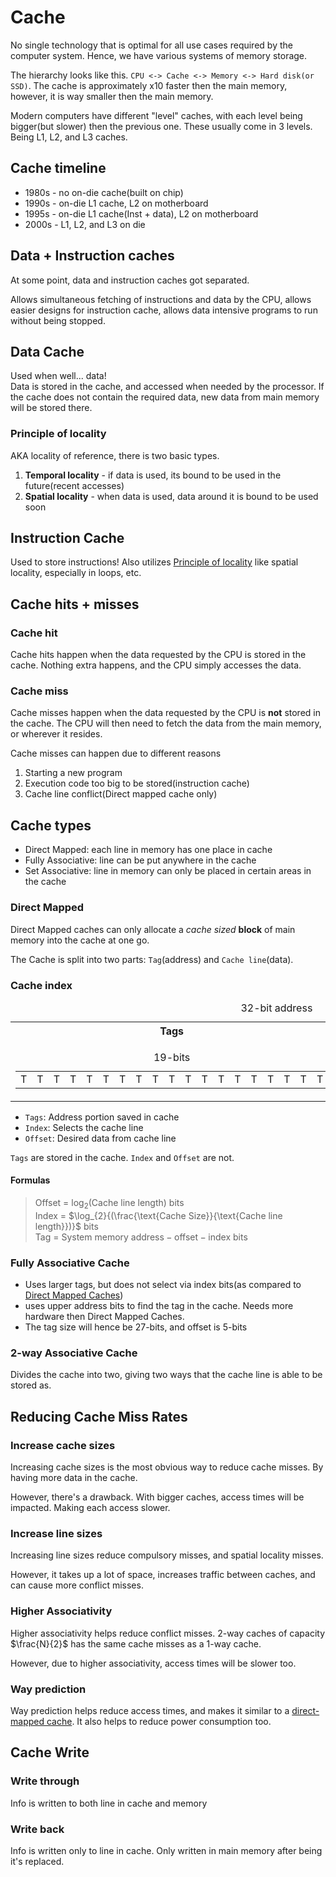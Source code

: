 # Cache
No single technology that is optimal for all use cases required by the computer system. Hence, we have various systems of memory storage.

The hierarchy looks like this. `CPU <-> Cache <-> Memory <-> Hard disk(or SSD)`. The cache is approximately x10 faster then the main memory, however, it is way smaller then the main memory.

Modern computers have different "level" caches, with each level being bigger(but slower) then the previous one. These usually come in 3 levels. Being L1, L2, and L3 caches.

## Cache timeline
- 1980s - no on-die cache(built on chip)
- 1990s - on-die L1 cache, L2 on motherboard
- 1995s - on-die L1 cache(Inst + data), L2 on motherboard
- 2000s - L1, L2, and L3 on die

## Data + Instruction caches
At some point, data and instruction caches got separated.

Allows simultaneous fetching of instructions and data by the CPU,
allows easier designs for instruction cache,
allows data intensive programs to run without being stopped.

## Data Cache
Used when well... data! \
Data is stored in the cache, and accessed when needed by the processor. If the cache does not contain the required data, new data from main memory will be stored there.

### Principle of locality
AKA locality of reference, there is two basic types.

1. **Temporal locality** - if data is used, its bound to be used in the future(recent accesses)
2. **Spatial locality** - when data is used, data around it is bound to be used soon

## Instruction Cache
Used to store instructions! Also utilizes [Principle of locality](#Principle%20of%20locality) like spatial locality, especially in loops, etc.

## Cache hits + misses
### Cache hit
Cache hits happen when the data requested by the CPU is stored in the cache.
Nothing extra happens, and the CPU simply accesses the data.
### Cache miss
Cache misses happen when the data requested by the CPU is **not** stored in the cache.
The CPU will then need to fetch the data from the main memory, or wherever it resides.

Cache misses can happen due to different reasons
1. Starting a new program
2. Execution code too big to be stored(instruction cache)
3. Cache line conflict(Direct mapped cache only)

## Cache types
- Direct Mapped: each line in memory has one place in cache
- Fully Associative: line can be put anywhere in the cache
- Set Associative: line in memory can only be placed in certain areas in the cache
### Direct Mapped
Direct Mapped caches can only allocate a *cache sized* **block** of main memory into the cache at one go.

The Cache is split into two parts: `Tag`(address) and `Cache line`(data).
### Cache index
<!-- I might have to redo this table -->
<table>
<caption>32-bit address</caption>
<tr>
<th>Tags</th>
<th>Index</th>
<th>Offset</th>
</tr>
<tr>
<td><table>
<caption>19-bits</caption>
<tr>
<td>T</td><td>T</td><td>T</td><td>T</td>
<td>T</td><td>T</td><td>T</td><td>T</td>
<td>T</td><td>T</td>
<td>T</td><td>T</td><td>T</td><td>T</td>
<td>T</td><td>T</td><td>T</td><td>T</td>
<td>T</td>
</tr>
</table></td>
<td><table>
<caption>8-bits</caption>
<tr>
<td>I</td><td>I</td><td>I</td><td>I</td>
<td>I</td><td>I</td><td>I</td><td>I</td>
</tr>
</table>
</td>
<td><table>
<caption>5-bits</caption>
<tr>
<td>O</td><td>O</td><td>O</td><td>O</td>
<td>O</td>
</tr>
</table>
</td>
</tr>
</table>

- `Tags`: Address portion saved in cache
- `Index`: Selects the cache line
- `Offset`: Desired data from cache line

`Tags` are stored in the cache. `Index` and `Offset` are not.
#### Formulas
> Offset = $\log_{2}{(\text{Cache line length})}$ bits \
> Index = $\log_{2}{(\frac{\text{Cache Size}}{\text{Cache line length}})}$ bits \
> Tag = $\text{System memory address} - \text{offset} - \text{index}$ bits

### Fully Associative Cache
<!-- I probably need to elaborate more when I actually... know -->
- Uses larger tags, but does not select via index bits(as compared to [Direct Mapped Caches](#Direct%20Mapped))
- uses upper address bits to find the tag in the cache. Needs more hardware then Direct Mapped Caches.
- The tag size will hence be 27-bits, and offset is 5-bits

### 2-way Associative Cache
Divides the cache into two, giving two ways that the cache line is able to be stored as.

## Reducing Cache Miss Rates
### Increase cache sizes
Increasing cache sizes is the most obvious way to reduce cache misses. By having more data in the cache.

However, there's a drawback. With bigger caches, access times will be impacted. Making each access slower.
### Increase line sizes
Increasing line sizes reduce compulsory misses, and spatial locality misses.

However, it takes up a lot of space, increases traffic between caches, and can cause more conflict misses.
### Higher Associativity
Higher associativity helps reduce conflict misses. 2-way caches of capacity $\frac{N}{2}$ has the same cache misses as a 1-way cache.

However, due to higher associativity, access times will be slower too.
### Way prediction
Way prediction helps reduce access times, and makes it similar to a [direct-mapped cache](#Direct%20Mapped). It also helps to reduce power consumption too.

## Cache Write
### Write through
Info is written to both line in cache and memory
### Write back
Info is written only to line in cache. Only written in main memory after being it's replaced.